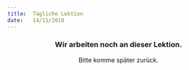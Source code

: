 ```yaml
---
title:  Tägliche Lektion
date:   14/11/2018
---
```


### <center>Wir arbeiten noch an dieser Lektion.</center>
<center>Bitte komme später zurück.</center>